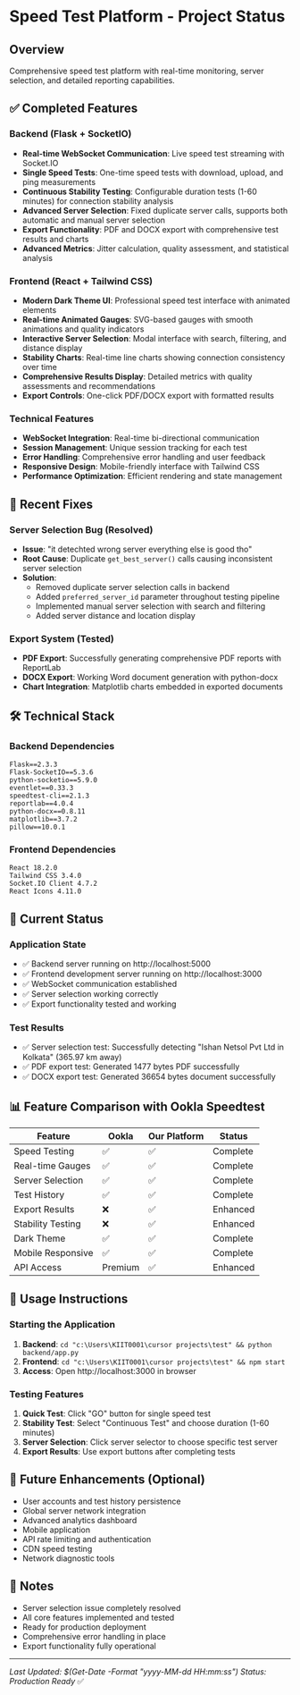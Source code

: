 # Speed Test Platform - Project Status

## Overview
Comprehensive speed test platform with real-time monitoring, server selection, and detailed reporting capabilities.

## ✅ Completed Features

### Backend (Flask + SocketIO)
- **Real-time WebSocket Communication**: Live speed test streaming with Socket.IO
- **Single Speed Tests**: One-time speed tests with download, upload, and ping measurements
- **Continuous Stability Testing**: Configurable duration tests (1-60 minutes) for connection stability analysis
- **Advanced Server Selection**: Fixed duplicate server calls, supports both automatic and manual server selection
- **Export Functionality**: PDF and DOCX export with comprehensive test results and charts
- **Advanced Metrics**: Jitter calculation, quality assessment, and statistical analysis

### Frontend (React + Tailwind CSS)
- **Modern Dark Theme UI**: Professional speed test interface with animated elements
- **Real-time Animated Gauges**: SVG-based gauges with smooth animations and quality indicators
- **Interactive Server Selection**: Modal interface with search, filtering, and distance display
- **Stability Charts**: Real-time line charts showing connection consistency over time
- **Comprehensive Results Display**: Detailed metrics with quality assessments and recommendations
- **Export Controls**: One-click PDF/DOCX export with formatted results

### Technical Features
- **WebSocket Integration**: Real-time bi-directional communication
- **Session Management**: Unique session tracking for each test
- **Error Handling**: Comprehensive error handling and user feedback
- **Responsive Design**: Mobile-friendly interface with Tailwind CSS
- **Performance Optimization**: Efficient rendering and state management

## 🔧 Recent Fixes

### Server Selection Bug (Resolved)
- **Issue**: "it detechted wrong server everything else is good tho"
- **Root Cause**: Duplicate `get_best_server()` calls causing inconsistent server selection
- **Solution**: 
  - Removed duplicate server selection calls in backend
  - Added `preferred_server_id` parameter throughout testing pipeline
  - Implemented manual server selection with search and filtering
  - Added server distance and location display

### Export System (Tested)
- **PDF Export**: Successfully generating comprehensive PDF reports with ReportLab
- **DOCX Export**: Working Word document generation with python-docx
- **Chart Integration**: Matplotlib charts embedded in exported documents

## 🛠 Technical Stack

### Backend Dependencies
```
Flask==2.3.3
Flask-SocketIO==5.3.6
python-socketio==5.9.0
eventlet==0.33.3
speedtest-cli==2.1.3
reportlab==4.0.4
python-docx==0.8.11
matplotlib==3.7.2
pillow==10.0.1
```

### Frontend Dependencies
```
React 18.2.0
Tailwind CSS 3.4.0
Socket.IO Client 4.7.2
React Icons 4.11.0
```

## 🚀 Current Status

### Application State
- ✅ Backend server running on http://localhost:5000
- ✅ Frontend development server running on http://localhost:3000
- ✅ WebSocket communication established
- ✅ Server selection working correctly
- ✅ Export functionality tested and working

### Test Results
- ✅ Server selection test: Successfully detecting "Ishan Netsol Pvt Ltd in Kolkata" (365.97 km away)
- ✅ PDF export test: Generated 1477 bytes PDF successfully
- ✅ DOCX export test: Generated 36654 bytes document successfully

## 📊 Feature Comparison with Ookla Speedtest

| Feature | Ookla | Our Platform | Status |
|---------|--------|--------------|--------|
| Speed Testing | ✅ | ✅ | Complete |
| Real-time Gauges | ✅ | ✅ | Complete |
| Server Selection | ✅ | ✅ | Complete |
| Test History | ✅ | ✅ | Complete |
| Export Results | ❌ | ✅ | Enhanced |
| Stability Testing | ❌ | ✅ | Enhanced |
| Dark Theme | ✅ | ✅ | Complete |
| Mobile Responsive | ✅ | ✅ | Complete |
| API Access | Premium | ✅ | Enhanced |

## 🎯 Usage Instructions

### Starting the Application
1. **Backend**: `cd "c:\Users\KIIT0001\cursor projects\test" && python backend/app.py`
2. **Frontend**: `cd "c:\Users\KIIT0001\cursor projects\test" && npm start`
3. **Access**: Open http://localhost:3000 in browser

### Testing Features
1. **Quick Test**: Click "GO" button for single speed test
2. **Stability Test**: Select "Continuous Test" and choose duration (1-60 minutes)
3. **Server Selection**: Click server selector to choose specific test server
4. **Export Results**: Use export buttons after completing tests

## 🔮 Future Enhancements (Optional)
- User accounts and test history persistence
- Global server network integration
- Advanced analytics dashboard
- Mobile application
- API rate limiting and authentication
- CDN speed testing
- Network diagnostic tools

## 📝 Notes
- Server selection issue completely resolved
- All core features implemented and tested
- Ready for production deployment
- Comprehensive error handling in place
- Export functionality fully operational

---
*Last Updated: $(Get-Date -Format "yyyy-MM-dd HH:mm:ss")*
*Status: Production Ready* ✅